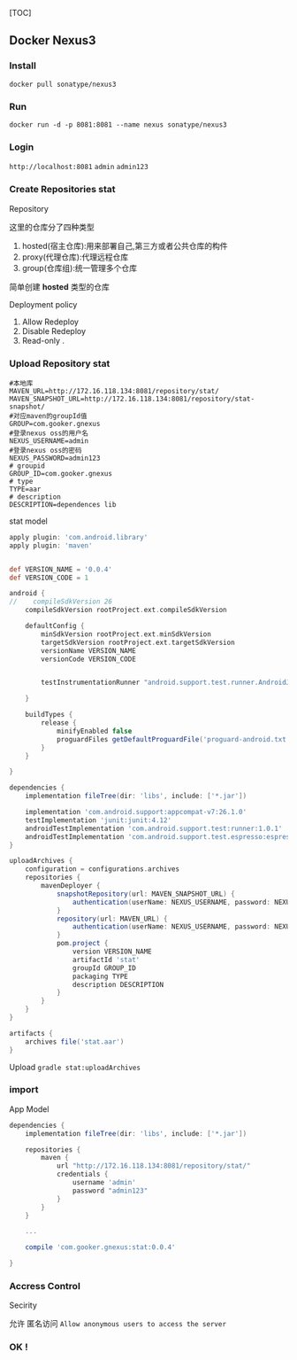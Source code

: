 [TOC]

Docker Nexus3
----

### Install
```
docker pull sonatype/nexus3
```

### Run
```
docker run -d -p 8081:8081 --name nexus sonatype/nexus3
```

### Login

`http://localhost:8081` `admin` `admin123`

### Create Repositories stat
Repository

这里的仓库分了四种类型
1. hosted(宿主仓库):用来部署自己,第三方或者公共仓库的构件
2. proxy(代理仓库):代理远程仓库
3. group(仓库组):统一管理多个仓库

简单创建 __hosted__ 类型的仓库

Deployment policy
1. Allow Redeploy
2. Disable Redeploy
3. Read-only .


### Upload Repository stat

```gradle.properties
#本地库
MAVEN_URL=http://172.16.118.134:8081/repository/stat/
MAVEN_SNAPSHOT_URL=http://172.16.118.134:8081/repository/stat-snapshot/
#对应maven的groupId值
GROUP=com.gooker.gnexus
#登录nexus oss的用户名
NEXUS_USERNAME=admin
#登录nexus oss的密码
NEXUS_PASSWORD=admin123
# groupid
GROUP_ID=com.gooker.gnexus
# type
TYPE=aar
# description
DESCRIPTION=dependences lib
```

stat model

```build.gradle
apply plugin: 'com.android.library'
apply plugin: 'maven'


def VERSION_NAME = '0.0.4'
def VERSION_CODE = 1

android {
//    compileSdkVersion 26
    compileSdkVersion rootProject.ext.compileSdkVersion

    defaultConfig {
        minSdkVersion rootProject.ext.minSdkVersion
        targetSdkVersion rootProject.ext.targetSdkVersion
        versionName VERSION_NAME
        versionCode VERSION_CODE


        testInstrumentationRunner "android.support.test.runner.AndroidJUnitRunner"

    }

    buildTypes {
        release {
            minifyEnabled false
            proguardFiles getDefaultProguardFile('proguard-android.txt'), 'proguard-rules.pro'
        }
    }

}

dependencies {
    implementation fileTree(dir: 'libs', include: ['*.jar'])

    implementation 'com.android.support:appcompat-v7:26.1.0'
    testImplementation 'junit:junit:4.12'
    androidTestImplementation 'com.android.support.test:runner:1.0.1'
    androidTestImplementation 'com.android.support.test.espresso:espresso-core:3.0.1'
}

uploadArchives {
    configuration = configurations.archives
    repositories {
        mavenDeployer {
            snapshotRepository(url: MAVEN_SNAPSHOT_URL) {
                authentication(userName: NEXUS_USERNAME, password: NEXUS_PASSWORD)
            }
            repository(url: MAVEN_URL) {
                authentication(userName: NEXUS_USERNAME, password: NEXUS_PASSWORD)
            }
            pom.project {
                version VERSION_NAME
                artifactId 'stat'
                groupId GROUP_ID
                packaging TYPE
                description DESCRIPTION
            }
        }
    }
}

artifacts {
    archives file('stat.aar')
}

```

Upload `gradle stat:uploadArchives`


### import
App Model
```build.gradle
dependencies {
    implementation fileTree(dir: 'libs', include: ['*.jar'])

    repositories {
        maven {
            url "http://172.16.118.134:8081/repository/stat/"
            credentials {
                username 'admin'
                password "admin123"
            }
        }
    }

    ...

    compile 'com.gooker.gnexus:stat:0.0.4'

}

```

### Accress Control
Secirity

允许 匿名访问 `Allow anonymous users to access the server`


### OK !
